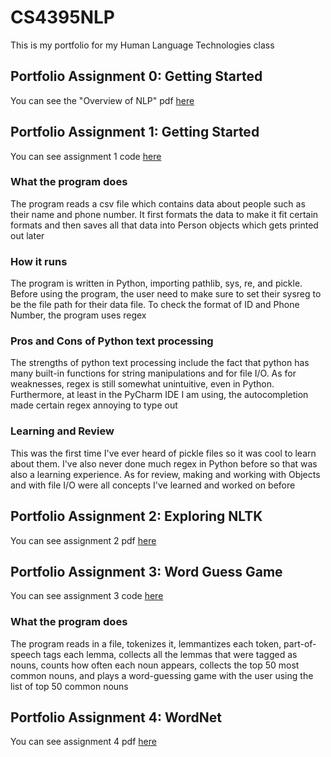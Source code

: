 # CS4395NLP
This is my portfolio for my Human Language Technologies class

## Portfolio Assignment 0: Getting Started

You can see the "Overview of NLP" pdf [here](OverviewOfNLP.pdf)

## Portfolio Assignment 1: Getting Started
You can see assignment 1 code [here](Homework1_axg180112.py)
### What the program does
The program reads a csv file which contains data about people such as their name and phone number. It first formats the data to make it fit certain formats and then saves all that data into Person objects which gets printed out later
### How it runs
The program is written in Python, importing pathlib, sys, re, and pickle. Before using the program, the user need to make sure to set their sysreg to be the file path for their data file. To check the format of ID and Phone Number, the program uses regex
### Pros and Cons of Python text processing
The strengths of python text processing include the fact that python has many built-in functions for string manipulations and for file I/O. As for weaknesses, regex is still somewhat unintuitive, even in Python. Furthermore, at least in the PyCharm IDE I am using, the autocompletion made certain regex annoying to type out
### Learning and Review
This was the first time I've ever heard of pickle files so it was cool to learn about them. I've also never done much regex in Python before so that was also a learning experience. As for review, making and working with Objects and with file I/O were all concepts I've learned and worked on before

## Portfolio Assignment 2:  Exploring NLTK

You can see assignment 2 pdf [here](Homework2_axg180112.pdf)

## Portfolio Assignment 3: Word Guess Game
You can see assignment 3 code [here](Homework3_axg180112.py)
### What the program does
The program reads in a file, tokenizes it, lemmantizes each token, part-of-speech tags each lemma, collects all the lemmas that were tagged as nouns, counts how often each noun appears, collects the top 50 most common nouns, and plays a word-guessing game with the user using the list of top 50 common nouns

## Portfolio Assignment 4: WordNet
You can see assignment 4 pdf [here](Homework4_axg180112.pdf)
